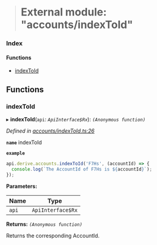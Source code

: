 > # External module: "accounts/indexToId"

### Index

#### Functions

* [indexToId](_accounts_indextoid_.md#indextoid)

## Functions

###  indexToId

▸ **indexToId**(`api`: *`ApiInterface$Rx`*): *`(Anonymous function)`*

*Defined in [accounts/indexToId.ts:26](https://github.com/polkadot-js/api/blob/7229a5f/packages/api-derive/src/accounts/indexToId.ts#L26)*

**`name`** indexToId

**`example`** 
<BR>

```javascript
api.derive.accounts.indexToId('F7Hs', (accountId) => {
  console.log(`The AccountId of F7Hs is ${accountId}`);
});
```

**Parameters:**

Name | Type |
------ | ------ |
`api` | `ApiInterface$Rx` |

**Returns:** *`(Anonymous function)`*

Returns the corresponding AccountId.